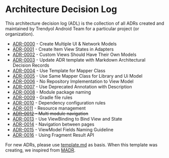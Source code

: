 # Architecture Decision Log

This architecture decision log (ADL) is the collection of all ADRs created and maintained by Trendyol Android Team for a particular project (or organization).

- [ADR-0000](adr/0000-create-multiple-ui-network-models.md) - Create Multiple UI & Network Models
- [ADR-0001](adr/0001-create-item-view-states-in-adapters.md) - Create Item View States in Adapters
- [ADR-0002](adr/0002-custom-views-should-have-their-own-models.md) - Custom Views Should Have Their Own Models
- [ADR-0003](adr/0003-update-adr-template-with-madr.md) - Update ADR template with Markdown Architectural Decision Records
- [ADR-0004](adr/0004-use-template-for-mapper-class.md) - Use Template for Mapper Class
- [ADR-0005](adr/0005-use-same-mapper-for-library-and-ui-model.md) - Use Same Mapper Class for Library and Ui Model
- [ADR-0006](adr/0006-no-repository-implemantation-to-view-model.md) - No Repository Implementation to View Model
- [ADR-0007](adr/0007-use-deprecated-annotation-with-description.md) - Use Deprecated Annotation with Description
- [ADR-0008](adr/0008-module-package-naming.md) - Module package naming
- [ADR-0009](adr/0009-gradle-rules.md) - Gradle file rules
- [ADR-0010](adr/0010-dependency-rules.md) - Dependency configuration rules
- [ADR-0011](adr/0011-resource-management.md) - Resource management
- ~~[ADR-0012](adr/0012-multi-module-navigation.md) - Multi module navigation~~
- [ADR-0013](adr/0013-use-view-binding-to-bind-view-and-state.md) - Use ViewBinding to Bind View and State
- [ADR-0014](adr/0014-navigation-between-pages.md) - Navigation between pages
- [ADR-0015](adr/0015-viewmodel_fields_naming_guideline.md.md) - ViewModel Fields Naming Guideline
- [ADR-0016](adr/0016-use-fragment-result-api.md) - Using Fragment Result API

For new ADRs, please use [template.md](template.md) as basis. When this template was creating, we inspired from [MADR](https://adr.github.io/madr/).

